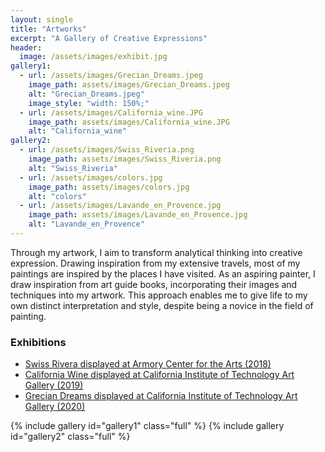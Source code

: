 ```yaml
---
layout: single
title: "Artworks"
excerpt: "A Gallery of Creative Expressions"
header:
  image: /assets/images/exhibit.jpg
gallery1:
  - url: /assets/images/Grecian_Dreams.jpeg
    image_path: assets/images/Grecian_Dreams.jpeg
    alt: "Grecian_Dreams.jpeg"
    image_style: "width: 150%;"
  - url: /assets/images/California_wine.JPG
    image_path: assets/images/California_wine.JPG
    alt: "California_wine"
gallery2:    
  - url: /assets/images/Swiss_Riveria.png
    image_path: assets/images/Swiss_Riveria.png
    alt: "Swiss_Riveria"
  - url: /assets/images/colors.jpg
    image_path: assets/images/colors.jpg
    alt: "colors"
  - url: /assets/images/Lavande_en_Provence.jpg
    image_path: assets/images/Lavande_en_Provence.jpg
    alt: "Lavande_en_Provence"
---
```

Through my artwork, I aim to transform analytical thinking into creative expression. Drawing inspiration from my extensive travels, most of my paintings are inspired by the places I have visited. As an aspiring painter, I draw inspiration from art guide books, incorporating their images and techniques into my artwork. This approach enables me to give life to my own distinct interpretation and style, despite being a novice in the field of painting.

### Exhibitions
<ul>
<li><a href="https://www.armoryarts.org/">Swiss Rivera displayed at Armory Center for the Arts (2018)</a></li>
<li><a href="https://caltech.edu">California Wine displayed at California Institute of Technology Art Gallery (2019)</a></li>
<li><a href="https://caltech.edu">Grecian Dreams displayed at California Institute of Technology Art Gallery (2020)</a></li>
</ul>
{% include gallery id="gallery1" class="full" %}
{% include gallery id="gallery2" class="full" %}